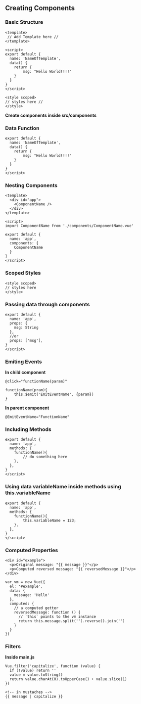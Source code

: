 ## Creating Components

### Basic Structure

```
<template>
 // Add Template here //
</template>

<script>
export default {
  name: 'NameOfTemplate',
  data() {
    return {
        msg: "Hello World!!!!"
    }
  }
}
</script>

<style scoped>
// styles here //
</style>
```
**Create components inside src/components**

### Data Function

```
export default {
  name: 'NameOfTemplate',
  data() {
    return {
        msg: "Hello World!!!!"
    }
  }
}
</script>
```

### Nesting Components

```
<template>
  <div id="app">
    <ComponentName />
  </div>
</template>

<script>
import ComponentName from './components/ComponentName.vue'

export default {
  name: 'app',
  components: {
    ComponentName
  }
}
</script>
```

### Scoped Styles

```
<style scoped>
// styles here
</style>
```

### Passing data through components

```
export default {
  name: 'app',
  props: {
    msg: String
  },
  //or
  props: ['msg'],
}
</script>
```

### Emiting Events

**In child component**

```
@click="functionName(param)"

functionName(pram){
    this.$emit('EmitEventName', {param})
}
```

**In parent component**

```
@EmitEventName="FunctionName"
```

### Including Methods

```
export default {
  name: 'app',
  methods: {
    functionName(){
        // do something here
    },
  },
}
</script>
```


### Using data variableName inside methods using this.variableName

```
export default {
  name: 'app',
  methods: {
    functionName(){
        this.variableName = 123;
    },
  },
}
</script>
```

### Computed Properties

```
<div id="example">
  <p>Original message: "{{ message }}"</p>
  <p>Computed reversed message: "{{ reversedMessage }}"</p>
</div>
```

```
var vm = new Vue({
  el: '#example',
  data: {
    message: 'Hello'
  },
  computed: {
    // a computed getter
    reversedMessage: function () {
      // `this` points to the vm instance
      return this.message.split('').reverse().join('')
    }
  }
})
```

### Filters

**Inside main.js**

```
Vue.filter('capitalize', function (value) {
  if (!value) return ''
  value = value.toString()
  return value.charAt(0).toUpperCase() + value.slice(1)
})
```

```
<!-- in mustaches -->
{{ message | capitalize }}
```